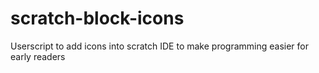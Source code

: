 # scratch-block-icons
Userscript to add icons into scratch IDE to make programming easier for early readers
